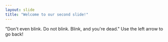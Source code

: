 ```yaml
---
layout: slide
title: "Welcome to our second slide!"
---
```

"Don't even blink. Do not blink. Blink, and you're dead."
Use the left arrow to go back!